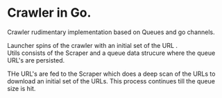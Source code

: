 #  Crawler in Go.  

Crawler rudimentary implementation based on Queues and go channels. 

Launcher spins of the crawler with an initial set of the URL .  
Utils consists of the Scraper and a queue data strucure where the queue URL's are persisted. 

THe URL's are fed to the Scraper which does a deep scan of the URLs to download an initial set of the URLs. This process continues till the queue size is hit. 
